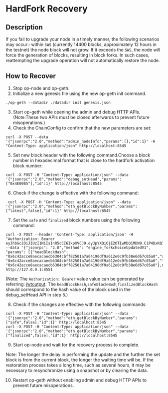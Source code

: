 # HardFork Recovery

## Description

If you fail to upgrade your node in a timely manner, the following scenarios may occur:: within `SWS` (currently 14400 blocks, approximately 12 hours in the testnet) the node block will not grow. If it exceeds the `SWS`, the node will force the generation of blocks, resulting in block forks. In such cases, reattempting the upgrade operation will not automatically restore the node.

## How to Recover
1. Stop op-node and op-geth.
2. Initialize a new genesis file using the new op-geth init command.
```
./op-geth --datadir ./datadir init genesis.json
```
3. Start op-geth while opening the admin and debug HTTP APIs.(Note:These two APIs must be closed afterwards to prevent future misoperations.)
4. Check the ChainConfig to confirm that the new parameters are set:
```
curl -X POST --data '{"jsonrpc":"2.0","method":"admin_nodeInfo","params":[],"id":1}' -H "Content-Type: application/json" http://localhost:8545
```
5. Set new block header with the following command.Choose a block number in hexadecimal format that is close to the hardfork activation block number:
```
curl -X POST -H "Content-Type: application/json" --data '{"jsonrpc":"2.0","method":"debug_setHead","params":["0x4E09B5"],"id":1}' http://localhost:8545
```
6. Check if the change is effective with the following command:
```
 curl -X POST -H "Content-Type: application/json" --data '{"jsonrpc":"2.0","method":"eth_getBlockByNumber","params":["latest",false],"id":1}' http://localhost:8545
```
7. Set the `safe` and `finalized` block numbers using the following command:
```
curl -X POST --header 'Content-Type: application/json' -H "Authorization: Bearer eyJhbGciOiJIUzI1NiIsInR5cCI6IkpXVCJ9.eyJpYXQiOjE2OTIwMDQ1MDN9.CiP4DxKQ7Dpml6PyiuTGzQ_8qJ5om1yKxgtz4MGmJ0A" --data '{"jsonrpc": "2.0","method": "engine_forkchoiceUpdatedV1", "params": [{"headBlockHash": "0x6c42acce8aecacaecb6304cbff82501a7a64190df9a612e0c9fb38e6d67c05a0","safeBlockHash": "0x6c42acce8aecacaecb6304cbff82501a7a64190df9a612e0c9fb38e6d67c05a0","finalizedBlockHash": "0x6c42acce8aecacaecb6304cbff82501a7a64190df9a612e0c9fb38e6d67c05a0"},null],"id":67}'   http://127.0.0.1:8551
```
(Note: The `Authorization: Bearer` value value can be generated by referring: [jwtoutput](https://github.com/keroro520/jwtoutput/blob/main/README.md).
The `headBlockHash`,`safeBlockHash`,`finalizedBlockHash` should correspond to the hash value of the block used in the debug_setHead API in step 5.)

8. Check if the changes are effective with the following commands:
```
curl -X POST -H "Content-Type: application/json" --data '{"jsonrpc":"2.0","method":"eth_getBlockByNumber","params":["safe",false],"id":1}' http://localhost:8545
curl -X POST -H "Content-Type: application/json" --data '{"jsonrpc":"2.0","method":"eth_getBlockByNumber","params":["finalized",false],"id":1}' http://localhost:8545
```
9. Start op-node and wait for the recovery process to complete.

Note: The longer the delay in performing the update and the further the set block is from the current block, the longer the waiting time will be. If the restoration process takes a long time, such as several hours, it may be necessary to resynchronize using a snapshot or by clearing the data.

10. Restart op-geth without enabling  admin and debug HTTP APIs to prevent future misoperations.
